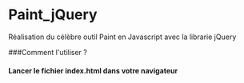 # Paint_jQuery
Réalisation du célèbre outil Paint en Javascript avec la librarie jQuery

###Comment l'utiliser ?
#### Lancer le fichier index.html dans votre navigateur

